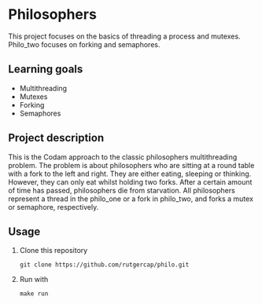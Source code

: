 # Philosophers

This project focuses on the basics of threading a process and mutexes. Philo_two focuses on forking and semaphores.

## Learning goals

- Multithreading
- Mutexes
- Forking
- Semaphores

## Project description

This is the Codam approach to the classic philosophers multithreading problem. The problem is about philosophers who are sitting at a round table with a fork to the left and right. They are either eating, sleeping or thinking. However, they can only eat whilst holding two forks. After a certain amount of time has passed, philosophers die from starvation. All philosophers represent a thread in the philo_one or a fork in philo_two, and forks a mutex or semaphore, respectively.

## Usage

1. Clone this repository
   ```console
   git clone https://github.com/rutgercap/philo.git
   ```
2. Run with 

   ```console
   make run
   ```
